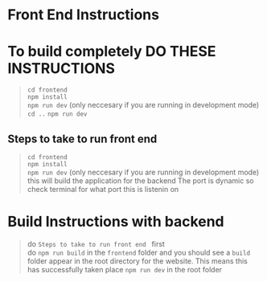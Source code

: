 # Front End Instructions

# To build completely DO THESE INSTRUCTIONS
> `cd frontend`  
> `npm install`  
> `npm run dev` (only neccesary if you are running in development mode)
> `cd ..`
> `npm run dev`


## Steps to take to run front end
> `cd frontend`  
> `npm install`  
> `npm run dev` (only neccesary if you are running in development mode)
> this will build the application for the backend
> The port is dynamic so check terminal for what port this is listenin on

# Build Instructions with backend
> do `Steps to take to run front end ` first  
> do `npm run build` in the `frontend` folder and you should see a `build` folder appear in the root directory for the website. This means this has successfully taken place
> `npm run dev` in the root folder





